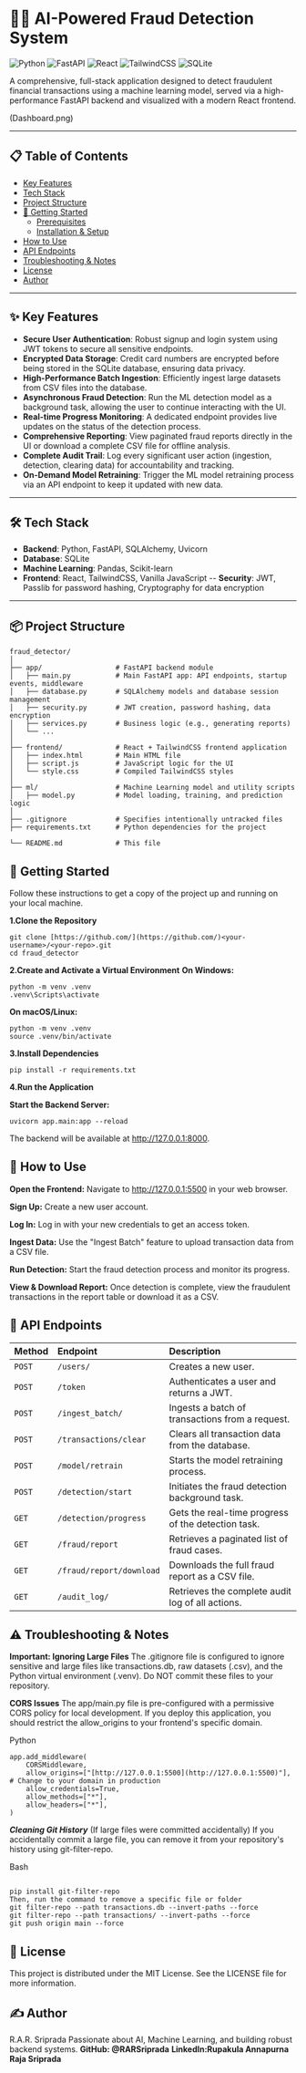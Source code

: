 # 🕵️‍♂️ AI-Powered Fraud Detection System

![Python](https://img.shields.io/badge/Python-3.9%2B-blue?style=for-the-badge&logo=python)
![FastAPI](https://img.shields.io/badge/FastAPI-0.95%2B-green?style=for-the-badge&logo=fastapi)
![React](https://img.shields.io/badge/React-18-blue?style=for-the-badge&logo=react)
![TailwindCSS](https://img.shields.io/badge/Tailwind_CSS-3-cyan?style=for-the-badge&logo=tailwind-css)
![SQLite](https://img.shields.io/badge/SQLite-3-blue?style=for-the-badge&logo=sqlite)

A comprehensive, full-stack application designed to detect fraudulent financial transactions using a machine learning model, served via a high-performance FastAPI backend and visualized with a modern React frontend.


(Dashboard.png)

---

## 📋 Table of Contents

- [Key Features](#-key-features)
- [Tech Stack](#-tech-stack)
- [Project Structure](#-project-structure)
- [🚀 Getting Started](#-getting-started)
  - [Prerequisites](#prerequisites)
  - [Installation & Setup](#installation--setup)
- [How to Use](#-how-to-use)
- [API Endpoints](#-api-endpoints)
- [Troubleshooting & Notes](#-troubleshooting--notes)
- [License](#-license)
- [Author](#️-author)

---

## ✨ Key Features

-   **Secure User Authentication**: Robust signup and login system using JWT tokens to secure all sensitive endpoints.
-   **Encrypted Data Storage**: Credit card numbers are encrypted before being stored in the SQLite database, ensuring data privacy.
-   **High-Performance Batch Ingestion**: Efficiently ingest large datasets from CSV files into the database.
-   **Asynchronous Fraud Detection**: Run the ML detection model as a background task, allowing the user to continue interacting with the UI.
-   **Real-time Progress Monitoring**: A dedicated endpoint provides live updates on the status of the detection process.
-   **Comprehensive Reporting**: View paginated fraud reports directly in the UI or download a complete CSV file for offline analysis.
-   **Complete Audit Trail**: Log every significant user action (ingestion, detection, clearing data) for accountability and tracking.
-   **On-Demand Model Retraining**: Trigger the ML model retraining process via an API endpoint to keep it updated with new data.

---

## 🛠️ Tech Stack

-   **Backend**: Python, FastAPI, SQLAlchemy, Uvicorn
-   **Database**: SQLite
-   **Machine Learning**: Pandas, Scikit-learn
-   **Frontend**: React, TailwindCSS, Vanilla JavaScript
--   **Security**: JWT, Passlib for password hashing, Cryptography for data encryption

---

## 📦 Project Structure

```plaintext
fraud_detector/
│
├── app/                  # FastAPI backend module
│   ├── main.py           # Main FastAPI app: API endpoints, startup events, middleware
│   ├── database.py       # SQLAlchemy models and database session management
│   ├── security.py       # JWT creation, password hashing, data encryption
│   ├── services.py       # Business logic (e.g., generating reports)
│   └── ...
│
├── frontend/             # React + TailwindCSS frontend application
│   ├── index.html        # Main HTML file
│   ├── script.js         # JavaScript logic for the UI
│   └── style.css         # Compiled TailwindCSS styles
│
├── ml/                   # Machine Learning model and utility scripts
│   ├── model.py          # Model loading, training, and prediction logic
│
├── .gitignore            # Specifies intentionally untracked files
├── requirements.txt      # Python dependencies for the project

└── README.md             # This file
```

## 🚀 Getting Started
Follow these instructions to get a copy of the project up and running on your local machine.

**1.Clone the Repository**


```
git clone [https://github.com/](https://github.com/)<your-username>/<your-repo>.git
cd fraud_detector

```
**2.Create and Activate a Virtual Environment**
**On Windows:**
```
python -m venv .venv
.venv\Scripts\activate
```
**On macOS/Linux:**
```
python -m venv .venv
source .venv/bin/activate
```
**3.Install Dependencies**
```
pip install -r requirements.txt
```
**4.Run the Application**

**Start the Backend Server:**
```
uvicorn app.main:app --reload
```
The backend will be available at http://127.0.0.1:8000.

## 📖 How to Use
**Open the Frontend:** Navigate to http://127.0.0.1:5500 in your web browser.

**Sign Up:** Create a new user account.

**Log In:** Log in with your new credentials to get an access token.

**Ingest Data:** Use the "Ingest Batch" feature to upload transaction data from a CSV file.

**Run Detection:** Start the fraud detection process and monitor its progress.

**View & Download Report:** Once detection is complete, view the fraudulent transactions in the report table or download it as a CSV.


## 🔌 API Endpoints
| Method | Endpoint                      | Description                                        |
| :----- | :---------------------------- | :------------------------------------------------- |
| `POST` | `/users/`                     | Creates a new user.                                |
| `POST` | `/token`                      | Authenticates a user and returns a JWT.            |
| `POST` | `/ingest_batch/`              | Ingests a batch of transactions from a request.    |
| `POST` | `/transactions/clear`         | Clears all transaction data from the database.     |
| `POST` | `/model/retrain`              | Starts the model retraining process.               |
| `POST` | `/detection/start`            | Initiates the fraud detection background task.     |
| `GET`  | `/detection/progress`         | Gets the real-time progress of the detection task. |
| `GET`  | `/fraud/report`               | Retrieves a paginated list of fraud cases.         |
| `GET`  | `/fraud/report/download`      | Downloads the full fraud report as a CSV file.     |
| `GET`  | `/audit_log/`                 | Retrieves the complete audit log of all actions.   |


## ⚠️ Troubleshooting & Notes
**Important: Ignoring Large Files**
The .gitignore file is configured to ignore sensitive and large files like transactions.db, raw datasets (.csv), and the Python virtual environment (.venv). Do NOT commit these files to your repository.

**CORS Issues**
The app/main.py file is pre-configured with a permissive CORS policy for local development. If you deploy this application, you should restrict the allow_origins to your frontend's specific domain.

Python
```
app.add_middleware(
    CORSMiddleware,
    allow_origins=["[http://127.0.0.1:5500](http://127.0.0.1:5500)"], # Change to your domain in production
    allow_credentials=True,
    allow_methods=["*"],
    allow_headers=["*"],
)
```

***Cleaning Git History*** (If large files were committed accidentally)
If you accidentally commit a large file, you can remove it from your repository's history using git-filter-repo.

Bash
```

pip install git-filter-repo
Then, run the command to remove a specific file or folder
git filter-repo --path transactions.db --invert-paths --force
git filter-repo --path transactions/ --invert-paths --force
git push origin main --force

```

## 📜 License
This project is distributed under the MIT License. See the LICENSE file for more information.

## ✍️ Author
R.A.R. Sriprada
Passionate about AI, Machine Learning, and building robust backend systems.
**GitHub: @RARSriprada**
**LinkedIn:Rupakula Annapurna Raja Sriprada**










